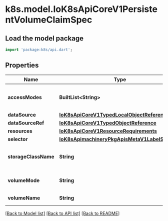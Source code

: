 # k8s.model.IoK8sApiCoreV1PersistentVolumeClaimSpec

## Load the model package
```dart
import 'package:k8s/api.dart';
```

## Properties
Name | Type | Description | Notes
------------ | ------------- | ------------- | -------------
**accessModes** | **BuiltList&lt;String&gt;** | accessModes contains the desired access modes the volume should have. More info: https://kubernetes.io/docs/concepts/storage/persistent-volumes#access-modes-1 | [optional] 
**dataSource** | [**IoK8sApiCoreV1TypedLocalObjectReference**](IoK8sApiCoreV1TypedLocalObjectReference.md) |  | [optional] 
**dataSourceRef** | [**IoK8sApiCoreV1TypedObjectReference**](IoK8sApiCoreV1TypedObjectReference.md) |  | [optional] 
**resources** | [**IoK8sApiCoreV1ResourceRequirements**](IoK8sApiCoreV1ResourceRequirements.md) |  | [optional] 
**selector** | [**IoK8sApimachineryPkgApisMetaV1LabelSelector**](IoK8sApimachineryPkgApisMetaV1LabelSelector.md) |  | [optional] 
**storageClassName** | **String** | storageClassName is the name of the StorageClass required by the claim. More info: https://kubernetes.io/docs/concepts/storage/persistent-volumes#class-1 | [optional] 
**volumeMode** | **String** | volumeMode defines what type of volume is required by the claim. Value of Filesystem is implied when not included in claim spec. | [optional] 
**volumeName** | **String** | volumeName is the binding reference to the PersistentVolume backing this claim. | [optional] 

[[Back to Model list]](../README.md#documentation-for-models) [[Back to API list]](../README.md#documentation-for-api-endpoints) [[Back to README]](../README.md)


